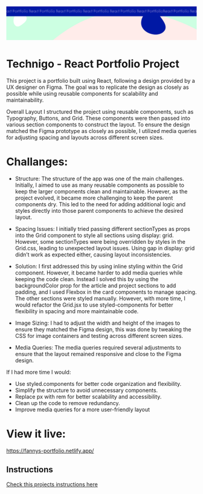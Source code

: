 <h1 align="center">
  <a href="">
    <img src="/react-p.svg" alt="Project Banner Image">
  </a>
</h1>

# Technigo - React Portfolio Project

This project is a portfolio built using React, following a design provided by a UX designer on Figma. The goal was to replicate the design as closely as possible while using reusable components for scalability and maintainability.

Overall Layout
I structured the project using reusable components, such as Typography, Buttons, and Grid. These components were then passed into various section components to construct the layout. To ensure the design matched the Figma prototype as closely as possible, I utilized media queries for adjusting spacing and layouts across different screen sizes.

# Challanges:

- Structure:
  The structure of the app was one of the main challenges. Initially, I aimed to use as many reusable components as possible to keep the larger components clean and maintainable. However, as the project evolved, it became more challenging to keep the parent components dry. This led to the need for adding additional logic and styles directly into those parent components to achieve the desired layout.

- Spacing Issues:
  I initially tried passing different sectionTypes as props into the Grid component to style all sections using display: grid. However, some sectionTypes were being overridden by styles in the Grid.css, leading to unexpected layout issues.
  Using gap in display: grid didn’t work as expected either, causing layout inconsistencies.

- Solution:
  I first addressed this by using inline styling within the Grid component. However, it became harder to add media queries while keeping the code clean. Instead I solved this by using the backgroundColor prop for the article and project sections to add padding, and I used Flexbox in the card components to manage spacing. The other sections were styled manually. However, with more time, I would refactor the Grid.jsx to use styled-components for better flexibility in spacing and more maintainable code.

- Image Sizing:
  I had to adjust the width and height of the images to ensure they matched the Figma design, this was done by tweaking the CSS for image containers and testing across different screen sizes.

- Media Queries:
  The media queries required several adjustments to ensure that the layout remained responsive and close to the Figma design.

If I had more time I would:

- Use styled.components for better code organization and flexibility.
- Simplify the structure to avoid unnecessary components.
- Replace px with rem for better scalability and accessibility.
- Clean up the code to remove redundancy.
- Improve media queries for a more user-friendly layout

# View it live:

https://fannys-portfolio.netlify.app/

## Instructions

[Check this projects instructions here](https://github.com/Technigo/project-portfolio/blob/main/instructions.md)
